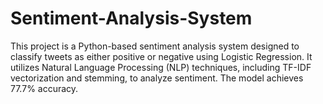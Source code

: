 # Sentiment-Analysis-System
This project is a Python-based sentiment analysis system designed to classify tweets as either positive or negative using Logistic Regression. It utilizes Natural Language Processing (NLP) techniques, including TF-IDF vectorization and stemming, to analyze sentiment. The model achieves 77.7% accuracy.
